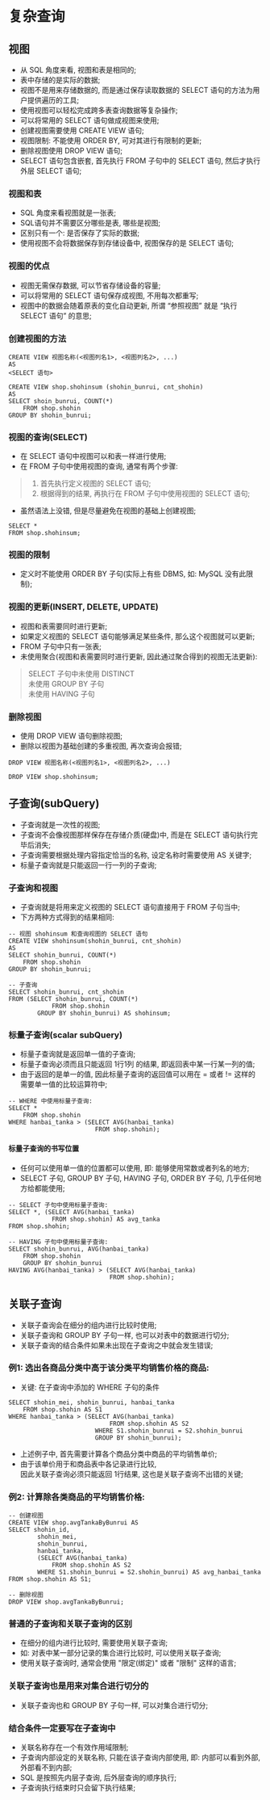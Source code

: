 # 复杂查询
## 视图
- 从 SQL 角度来看, 视图和表是相同的;
- 表中存储的是实际的数据;
- 视图不是用来存储数据的, 而是通过保存读取数据的 SELECT 语句的方法为用户提供遍历的工具;
- 使用视图可以轻松完成跨多表查询数据等复杂操作;
- 可以将常用的 SELECT 语句做成视图来使用;
- 创建视图需要使用 CREATE VIEW 语句;
- 视图限制: 不能使用 ORDER BY, 可对其进行有限制的更新;
- 删除视图使用 DROP VIEW 语句;
- SELECT 语句包含嵌套, 首先执行 FROM 子句中的 SELECT 语句, 然后才执行外层 SELECT 语句;

### 视图和表
- SQL 角度来看视图就是一张表; 
- SQL语句并不需要区分哪些是表, 哪些是视图;
- 区别只有一个: 是否保存了实际的数据;
- 使用视图不会将数据保存到存储设备中, 视图保存的是 SELECT 语句;

### 视图的优点
- 视图无需保存数据, 可以节省存储设备的容量;
- 可以将常用的 SELECT 语句保存成视图, 不用每次都重写;
- 视图中的数据会随着原表的变化自动更新, 所谓 “参照视图” 就是 “执行 SELECT 语句” 的意思;

### 创建视图的方法
```
CREATE VIEW 视图名称(<视图列名1>, <视图列名2>, ...)
AS
<SELECT 语句>
```
```
CREATE VIEW shop.shohinsum (shohin_bunrui, cnt_shohin)
AS
SELECT shoin_bunrui, COUNT(*)
    FROM shop.shohin
GROUP BY shohin_bunrui;
```
### 视图的查询(SELECT)
- 在 SELECT 语句中视图可以和表一样进行使用;
- 在 FROM 子句中使用视图的查询, 通常有两个步骤:
> 1. 首先执行定义视图的 SELECT 语句;
> 2. 根据得到的结果, 再执行在 FROM 子句中使用视图的 SELECT 语句; 
- 虽然语法上没错, 但是尽量避免在视图的基础上创建视图;
```
SELECT * 
FROM shop.shohinsum;
```

### 视图的限制
- 定义时不能使用 ORDER BY 子句(实际上有些 DBMS, 如: MySQL 没有此限制);

### 视图的更新(INSERT, DELETE, UPDATE)
- 视图和表需要同时进行更新;
- 如果定义视图的 SELECT 语句能够满足某些条件, 那么这个视图就可以更新;
- FROM 子句中只有一张表;
- 未使用聚合(视图和表需要同时进行更新, 因此通过聚合得到的视图无法更新):
> SELECT 子句中未使用 DISTINCT  
> 未使用 GROUP BY 子句  
> 未使用 HAVING 子句  

### 删除视图
- 使用 DROP VIEW 语句删除视图;
- 删除以视图为基础创建的多重视图, 再次查询会报错;
```
DROP VIEW 视图名称(<视图列名1>, <视图列名2>, ...)
```
```
DROP VIEW shop.shohinsum;
```

## 子查询(subQuery)
- 子查询就是一次性的视图;
- 子查询不会像视图那样保存在存储介质(硬盘)中, 而是在 SELECT 语句执行完毕后消失;
- 子查询需要根据处理内容指定恰当的名称, 设定名称时需要使用 AS 关键字;
- 标量子查询就是只能返回一行一列的子查询;

### 子查询和视图
- 子查询就是将用来定义视图的 SELECT 语句直接用于 FROM 子句当中;
- 下方两种方式得到的结果相同:
```
-- 视图 shohinsum 和查询视图的 SELECT 语句
CREATE VIEW shohinsum(shohin_bunrui, cnt_shohin)
AS
SELECT shohin_bunrui, COUNT(*)
    FROM shop.shohin
GROUP BY shohin_bunrui;
```
```
-- 子查询
SELECT shohin_bunrui, cnt_shohin
FROM (SELECT shohin_bunrui, COUNT(*) 
            FROM shop.shohin
        GROUP BY shohin_bunrui) AS shohinsum;
```

### 标量子查询(scalar subQuery)
- 标量子查询就是返回单一值的子查询;
- 标量子查询必须而且只能返回 1行1列 的结果, 即返回表中某一行某一列的值;
- 由于返回的是单一的值, 因此标量子查询的返回值可以用在 = 或者 != 这样的需要单一值的比较运算符中;
```
-- WHERE 中使用标量子查询:
SELECT *
    FROM shop.shohin
WHERE hanbai_tanka > (SELECT AVG(hanbai_tanka)
                        FROM shop.shohin);
```
#### 标量子查询的书写位置
- 任何可以使用单一值的位置都可以使用, 即: 能够使用常数或者列名的地方;
- SELECT 子句, GROUP BY 子句, HAVING 子句, ORDER BY 子句, 几乎任何地方给都能使用;
```
-- SELECT 子句中使用标量子查询:
SELECT *, (SELECT AVG(hanbai_tanka)
            FROM shop.shohin) AS avg_tanka
FROM shop.shohin;
```
```
-- HAVING 子句中使用标量子查询:
SELECT shohin_bunrui, AVG(hanbai_tanka)
    FROM shop.shohin
    GROUP BY shohin_bunrui
HAVING AVG(hanbai_tanka) > (SELECT AVG(hanbai_tanka) 
                            FROM shop.shohin);
```

## 关联子查询
- 关联子查询会在细分的组内进行比较时使用;
- 关联子查询和 GROUP BY 子句一样, 也可以对表中的数据进行切分;
- 关联子查询的结合条件如果未出现在子查询之中就会发生错误;

### 例1: 选出各商品分类中高于该分类平均销售价格的商品:  
- 关键: 在子查询中添加的 WHERE 子句的条件
```
SELECT shohin_mei, shohin_bunrui, hanbai_tanka
    FROM shop.shohin AS S1
WHERE hanbai_tanka > (SELECT AVG(hanbai_tanka) 
                            FROM shop.shohin AS S2
                        WHERE S1.shohin_bunrui = S2.shohin_bunrui
                        GROUP BY shohin_bunrui);
```
- 上述例子中, 首先需要计算各个商品分类中商品的平均销售单价;
- 由于该单价用于和商品表中各记录进行比较,  
    因此关联子查询必须只能返回 1行结果, 这也是关联子查询不出错的关键;

### 例2: 计算除各类商品的平均销售价格:
```
-- 创建视图
CREATE VIEW shop.avgTankaByBunrui AS
SELECT shohin_id,
        shohin_mei,
        shohin_bunrui,
        hanbai_tanka,
        (SELECT AVG(hanbai_tanka)
            FROM shop.shohin AS S2
        WHERE S1.shohin_bunrui = S2.shohin_bunrui) AS avg_hanbai_tanka
FROM shop.shohin AS S1;

-- 删除视图
DROP VIEW shop.avgTankaByBunrui;
```

### 普通的子查询和关联子查询的区别
- 在细分的组内进行比较时, 需要使用关联子查询;
- 如: 对表中某一部分记录的集合进行比较时, 可以使用关联子查询;   
- 使用关联子查询时, 通常会使用 "限定(绑定)" 或者 "限制" 这样的语言;

### 关联子查询也是用来对集合进行切分的
- 关联子查询也和 GROUP BY 子句一样, 可以对集合进行切分;

### 结合条件一定要写在子查询中
- 关联名称存在一个有效作用域限制;
- 子查询内部设定的关联名称, 只能在该子查询内部使用, 即: 内部可以看到外部, 外部看不到内部;
- SQL 是按照先内层子查询, 后外层查询的顺序执行;
- 子查询执行结束时只会留下执行结果;
